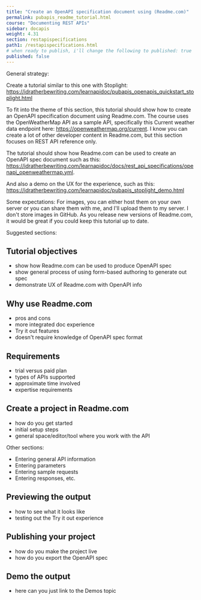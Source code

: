 ```yaml
---
title: "Create an OpenAPI specification document using (Readme.com)"
permalink: pubapis_readme_tutorial.html
course: "Documenting REST APIs"
sidebar: docapis
weight: 4.31
section: restapispecifications
path1: /restapispecifications.html
# when ready to publish, i'll change the following to published: true
published: false
---
```


General strategy:

Create a tutorial similar to this one with Stoplight: https://idratherbewriting.com/learnapidoc/pubapis_openapis_quickstart_stoplight.html

To fit into the theme of this section, this tutorial should show how to create an OpenAPI specification document using Readme.com. The course uses the OpenWeatherMap API as a sample API, specifically this Current weather data endpoint here: https://openweathermap.org/current. I know you can create a lot of other developer content in Readme.com, but this section focuses on REST API reference only.

The tutorial should show how Readme.com can be used to create an OpenAPI spec document such as this: https://idratherbewriting.com/learnapidoc/docs/rest_api_specifications/openapi_openweathermap.yml.

And also a demo on the UX for the experience, such as this: https://idratherbewriting.com/learnapidoc/pubapis_stoplight_demo.html

Some expectations: For images, you can either host them on your own server or you can share them with me, and I'll upload them to my server. I don't store images in GitHub. As you release new versions of Readme.com, it would be great if you could keep this tutorial up to date.

Suggested sections:

## Tutorial objectives
- show how Readme.com can be used to produce OpenAPI spec
- show general process of using form-based authoring to generate out spec
- demonstrate UX of Readme.com with OpenAPI info

## Why use Readme.com
- pros and cons
- more integrated doc experience
- Try it out features
- doesn't require knowledge of OpenAPI spec format

## Requirements
- trial versus paid plan
- types of APIs supported
- approximate time involved
- expertise requirements

## Create a project in Readme.com
- how do you get started
- initial setup steps
- general space/editor/tool where you work with the API

Other sections:
- Entering general API information
- Entering parameters
- Entering sample requests
- Entering responses, etc.

## Previewing the output
- how to see what it looks like
- testing out the Try it out experience

## Publishing your project
- how do you make the project live
- how do you export the OpenAPI spec

## Demo the output
- here can you just link to the Demos topic
